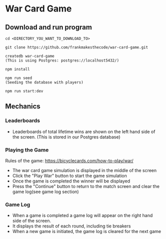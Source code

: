 # War Card Game

## Download and run program

```
cd <DIRECTORY_YOU_WANT_TO_DOWNLOAD_TO>

git clone https://github.com/frankmakesthecode/war-card-game.git

createdb war-card-game
(This is using Postgres: postgres://localhost5432/)

npm install

npm run seed
(Seeding the database with players)

npm run start:dev
```

## Mechanics

### Leaderboards

- Leaderboards of total lifetime wins are shown on the left hand side of the screen. (This is stored in our Postgres database)

### Playing the Game

Rules of the game: https://bicyclecards.com/how-to-play/war/

- The war card game simulation is displayed in the middle of the screen
- Click the "Play War" button to start the game simulation
- Once the game is completed the winner will be displayed
- Press the "Continue" button to return to the match screen and clear the game log(see game log section)

### Game Log

- When a game is completed a game log will appear on the right hand side of the screen.
- It displays the result of each round, including tie breakers
- When a new game is initiated, the game log is cleared for the next game
